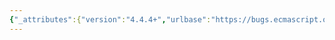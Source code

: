 ```yaml
---
{"_attributes":{"version":"4.4.4+","urlbase":"https://bugs.ecmascript.org/","maintainer":"dherman@mozilla.com"},"bug":{"bug_id":3141,"creation_ts":"2014-08-19 04:38:00 -0700","short_desc":"22.1.3.24 Array.prototype.sort: Description of argument types for SortCompare","delta_ts":"2014-08-25 08:29:31 -0700","product":"Draft for 6th Edition","component":"editorial issue","version":"Rev 26: July 18, 2014 Draft","rep_platform":"All","op_sys":"All","bug_status":"RESOLVED","resolution":"FIXED","see_also":"https://bugs.ecmascript.org/show_bug.cgi?id=3143","priority":"Normal","bug_severity":"normal","blocked":3143,"everconfirmed":true,"reporter":{"uid":"andrebargull","name":"André Bargull"},"assigned_to":{"uid":"allen","name":"Allen Wirfs-Brock"},"long_desc":[{"commentid":9806,"comment_count":0,"who":{"uid":"andrebargull","name":"André Bargull"},"bug_when":"2014-08-19 04:38:00 -0700","thetext":"22.1.3.24 Array.prototype.sort (comparefn)\n\nIn the \"Otherwise, the following steps are taken\" part:\n\n> [...] where the arguments for calls to SortCompare are results of\n> previous calls to the [[Get]] internal method.\n\nBut SortCompare takes property keys as arguments, not results from previous [[Get]] operations.\n\nThere are some recent proposals to change SortCompare to use values instead of property keys [1, 2], so basically reverting the changes from the 3rd edition. If SortCompare gets reverted to use values, this bug report can be closed for the 6th edition resp. converted to 5th edition for a future errata. IOW the mismatched description is an issue since the 3rd edition.\n\n\n[1] bug 3089\n[2] https://mail.mozilla.org/pipermail/es-discuss/2014-August/038847.html"},{"commentid":9810,"comment_count":1,"who":{"uid":"allen","name":"Allen Wirfs-Brock"},"bug_when":"2014-08-20 10:39:42 -0700","thetext":"fixed in rev27 editor's draft\n\nCloned Bug 3143 for ES5.1 issue"},{"commentid":9968,"comment_count":2,"who":{"uid":"allen","name":"Allen Wirfs-Brock"},"bug_when":"2014-08-25 08:29:31 -0700","thetext":"fixed in rev27 draft"}]}}
---
```

